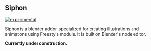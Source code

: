 ## Siphon

[![experimental](http://badges.github.io/stability-badges/dist/experimental.svg)](http://github.com/badges/stability-badges)

Siphon is a blender addon specialized for creating illustrations and animations using Freestyle module. It is built on Blender's node editor.

**Currently under construction.**

